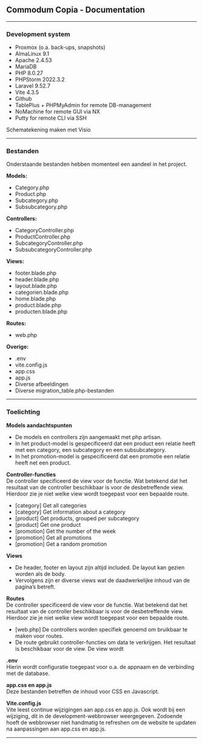 <h2>Commodum Copia - Documentation</h2>
<hr>
<h3>Development system</h3>

- Proxmox (o.a. back-ups, snapshots)
- AlmaLinux 9.1
- Apache 2.4.53
- MariaDB
- PHP 8.0.27
- PHPStorm 2022.3.2
- Laravel 9.52.7
- Vite 4.3.5
- Github
- TablePlus + PHPMyAdmin for remote DB-management
- NoMachine for remote GUI via NX
- Putty for remote CLI via SSH

Schematekening maken met Visio
<hr>
<h3>Bestanden</h3>
Onderstaande bestanden hebben momenteel een aandeel in het project.
  
**Models:**
- Category.php
- Product.php
- Subcategory.php
- Subsubcategory.php

**Controllers:**
- CategoryController.php
- ProductController.php
- SubcategoryController.php
- SubsubcategoryController.php

**Views:**
- footer.blade.php
- header.blade.php
- layout.blade.php
- categorien.blade.php
- home.blade.php
- product.blade.php
- producten.blade.php

**Routes:**
- web.php

**Overige:**
- .env
- vite.config.js
- app.css
- app.js
- Diverse afbeeldingen
- Diverse migration_table.php-bestanden

<hr>
<h3>Toelichting</h3>

**Models aandachtspunten**
-	De models en controllers zijn aangemaakt met php artisan.
-	In het product-model is gespecificeerd dat een product een relatie heeft met een category, een subcategory en een subsubcategory.
-	In het promotion-model is gespecificeerd dat een promotie een relatie heeft net een product.

**Controller-functies** <br>
De controller specificeerd de view voor de functie. Wat betekend dat het resultaat van de controller beschikbaar is voor de desbetreffende view. Hierdoor zie je niet welke view wordt toegepast voor een bepaalde route.
-	[category] Get all categories
-	[category] Get information about a category
-	[product] Get products, grouped per subcategory
-	[product] Get one product
-	[promotion] Get the number of the week
-	[promotion] Get all promotions
-	[promotion] Get a random promotion

**Views**
-	De header, footer en layout zijn altijd included. De layout kan gezien worden als de body.
-	Vervolgens zijn er diverse views wat de daadwerkelijke inhoud van de pagina’s betreft.

**Routes** <br>
De controller specificeerd de view voor de functie. Wat betekend dat het resultaat van de controller beschikbaar is voor de desbetreffende view. Hierdoor zie je niet welke view wordt toegepast voor een bepaalde route.
-	[web.php] De controllers worden specifiek genoemd om bruikbaar te maken voor routes.
-	De route gebruikt controller-functies om data te verkrijgen. Het resultaat is beschikbaar voor de view. De view wordt

**.env** <br>
Hierin wordt configuratie toegepast voor o.a. de appnaam en de verbinding met de database.

**app.css en app.js** <br>
Deze bestanden betreffen de inhoud voor CSS en Javascript.

**Vite.config.js** <br>
Vite leest continue wijzigingen aan app.css en app.js. Ook wordt bij een wijziging, dit in de development-webbrowser weergegeven. Zodoende hoeft de webbrowser niet handmatig te refreshen om de website te updaten na aanpassingen aan app.css en app.js.
<hr>
